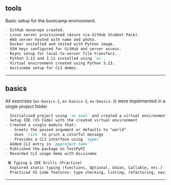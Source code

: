 
## tools

Basic setup for the bootcamp environment.

```markdown
- GitHub monorepo created.
- Linux server provisioned (Azure via GitHub Student Pack).
- Web server hosted with name and photo.
- Docker installed and tested with Python image.
- SSH keys configured for GitHub and server access.
- Rsync setup for local-to-server file transfers.
- Python 3.13 and 3.11 installed using `uv`.
- Virtual environment created using Python 3.13.
- Asciinema setup for CLI demos.
```

---

## basics

All exercises (`ex-basics-1`, `ex-basics-2`, `ex-basics-3`) were implemented in a single project folder.

```markdown
- Initialized project using `uv init` and created a virtual environment with `uv venv`
- Setup IDE (VS Code) with the created virtual environment
- Created a single module that:
  - Greets the passed argument or defaults to "world"
  - Uses `rich` to print a colorful message
  - Provides a CLI interface using `typer`
- Added CLI entry in `pyproject.toml`
- Published the package on TestPyPI  
- Recorded CLI usage demo with Asciinema  
 
 🛠️ Typing & IDE Drills (Practice)
- Explored static typing (functions, Optional, Union, Callable, etc.)
- Practiced VS Code features: type checking, linting, refactoring, navigation, renaming, and docstring preview
```

---


